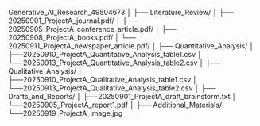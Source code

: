 Generative_AI_Research_49504673
│
├── Literature_Review/
│   ├── 20250901_ProjectA_journal.pdf/
│   ├── 20250905_ProjectA_conference_article.pdf/
│   ├── 20250908_ProjectA_books.pdf/
│   └── 20250911_ProjectA_newspaper_article.pdf/
│
├── Quantitative_Analysis/
│   ├──20250910_ProjectA_Quantitative_Analysis_table1.csv
│   └──20250913_ProjectA_Quantitative_Analysis_table2.csv
│
├── Qualitative_Analysis/
│   ├──20250910_ProjectA_Qualitative_Analysis_table1.csv
│   └──20250913_ProjectA_Qualitative_Analysis_table2.csv
│
├── Drafts_and_Reports/
│   ├──20250901_ProjectA_draft_brainstorm.txt
│   └──20250905_ProjectA_report1.pdf
│
├── Additional_Materials/
   └──20250919_ProjectA_image.jpg
